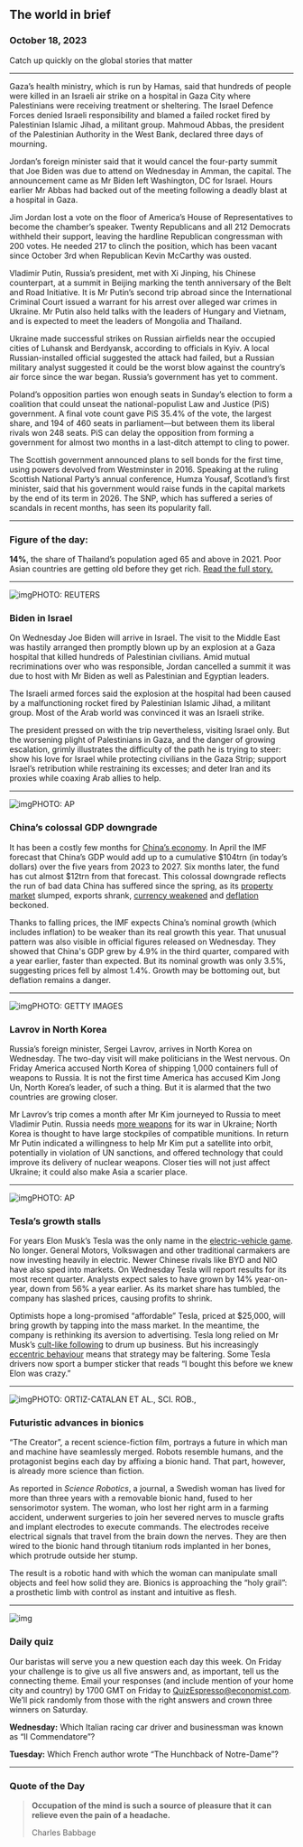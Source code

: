 ## The world in brief

### October 18, 2023

Catch up quickly on the global stories that matter



------



Gaza’s health ministry, which is run by Hamas, said that hundreds of people were killed in an Israeli air strike on a hospital in Gaza City where Palestinians were receiving treatment or sheltering. The Israel Defence Forces denied Israeli responsibility and blamed a failed rocket fired by Palestinian Islamic Jihad, a militant group. Mahmoud Abbas, the president of the Palestinian Authority in the West Bank, declared three days of mourning.

Jordan’s foreign minister said that it would cancel the four-party summit that Joe Biden was due to attend on Wednesday in Amman, the capital. The announcement came as Mr Biden left Washington, DC for Israel. Hours earlier Mr Abbas had backed out of the meeting following a deadly blast at a hospital in Gaza.

Jim Jordan lost a vote on the floor of America’s House of Representatives to become the chamber’s speaker. Twenty Republicans and all 212 Democrats withheld their support, leaving the hardline Republican congressman with 200 votes. He needed 217 to clinch the position, which has been vacant since October 3rd when Republican Kevin McCarthy was ousted.

Vladimir Putin, Russia’s president, met with Xi Jinping, his Chinese counterpart, at a summit in Beijing marking the tenth anniversary of the Belt and Road Initiative. It is Mr Putin’s second trip abroad since the International Criminal Court issued a warrant for his arrest over alleged war crimes in Ukraine. Mr Putin also held talks with the leaders of Hungary and Vietnam, and is expected to meet the leaders of Mongolia and Thailand.

Ukraine made successful strikes on Russian airfields near the occupied cities of Luhansk and Berdyansk, according to officials in Kyiv. A local Russian-installed official suggested the attack had failed, but a Russian military analyst suggested it could be the worst blow against the country’s air force since the war began. Russia’s government has yet to comment.

Poland’s opposition parties won enough seats in Sunday’s election to form a coalition that could unseat the national-populist Law and Justice (PiS) government. A final vote count gave PiS 35.4% of the vote, the largest share, and 194 of 460 seats in parliament—but between them its liberal rivals won 248 seats. PiS can delay the opposition from forming a government for almost two months in a last-ditch attempt to cling to power.

The Scottish government announced plans to sell bonds for the first time, using powers devolved from Westminster in 2016. Speaking at the ruling Scottish National Party’s annual conference, Humza Yousaf, Scotland’s first minister, said that his government would raise funds in the capital markets by the end of its term in 2026. The SNP, which has suffered a series of scandals in recent months, has seen its popularity fall.



------



### Figure of the day: 

**14%**, the share of Thailand’s population aged 65 and above in 2021. Poor Asian countries are getting old before they get rich. [Read the full story.](https://web.archive.org/web/20231018231255/https://www.economist.com/asia/2023/10/12/poor-asian-countries-face-an-ageing-crisis)



------



![img](https://niceboy.online/insight/public/Espresso/PHOTOS/20231021_dap321.jpg)PHOTO: REUTERS

### Biden in Israel

On Wednesday Joe Biden will arrive in Israel. The visit to the Middle East was hastily arranged then promptly blown up by an explosion at a Gaza hospital that killed hundreds of Palestinian civilians. Amid mutual recriminations over who was responsible, Jordan cancelled a summit it was due to host with Mr Biden as well as Palestinian and Egyptian leaders.

The Israeli armed forces said the explosion at the hospital had been caused by a malfunctioning rocket fired by Palestinian Islamic Jihad, a militant group. Most of the Arab world was convinced it was an Israeli strike.

The president pressed on with the trip nevertheless, visiting Israel only. But the worsening plight of Palestinians in Gaza, and the danger of growing escalation, grimly illustrates the difficulty of the path he is trying to steer: show his love for Israel while protecting civilians in the Gaza Strip; support Israel’s retribution while restraining its excesses; and deter Iran and its proxies while coaxing Arab allies to help.



------



![img](https://niceboy.online/insight/public/Espresso/PHOTOS/20231021_dap319.jpg)PHOTO: AP

### China’s colossal GDP downgrade

It has been a costly few months for [China’s economy](https://web.archive.org/web/20231018231255/https://www.economist.com/finance-and-economics/2023/08/24/chinas-economy-is-in-desperate-need-of-rescue). In April the IMF forecast that China’s GDP would add up to a cumulative $104trn (in today’s dollars) over the five years from 2023 to 2027. Six months later, the fund has cut almost $12trn from that forecast. This colossal downgrade reflects the run of bad data China has suffered since the spring, as its [property market](https://web.archive.org/web/20231018231255/https://www.economist.com/china/2023/10/12/amid-turmoil-in-chinas-property-market-the-public-seethes) slumped, exports shrank, [currency weakened](https://web.archive.org/web/20231018231255/https://www.economist.com/finance-and-economics/2023/09/21/does-chinas-fear-of-floating-exceed-its-fear-of-deflation) and [deflation](https://web.archive.org/web/20231018231255/https://www.economist.com/finance-and-economics/2023/08/10/deflation-and-default-haunt-chinas-economy) beckoned.

Thanks to falling prices, the IMF expects China’s nominal growth (which includes inflation) to be weaker than its real growth this year. That unusual pattern was also visible in official figures released on Wednesday. They showed that China's GDP grew by 4.9% in the third quarter, compared with a year earlier, faster than expected. But its nominal growth was only 3.5%, suggesting prices fell by almost 1.4%. Growth may be bottoming out, but deflation remains a danger.



------



![img](https://niceboy.online/insight/public/Espresso/PHOTOS/20231021_dap314.jpg)PHOTO: GETTY IMAGES

### Lavrov in North Korea

Russia’s foreign minister, Sergei Lavrov, arrives in North Korea on Wednesday. The two-day visit will make politicians in the West nervous. On Friday America accused North Korea of shipping 1,000 containers full of weapons to Russia. It is not the first time America has accused Kim Jong Un, North Korea’s leader, of such a thing. But it is alarmed that the two countries are growing closer.

Mr Lavrov’s trip comes a month after Mr Kim journeyed to Russia to meet Vladimir Putin. Russia needs [more weapons](https://web.archive.org/web/20231018231255/https://www.economist.com/asia/2023/09/13/why-is-vladimir-putin-looking-to-north-korea-for-arms) for its war in Ukraine; North Korea is thought to have large stockpiles of compatible munitions. In return Mr Putin indicated a willingness to help Mr Kim put a satellite into orbit, potentially in violation of UN sanctions, and offered technology that could improve its delivery of nuclear weapons. Closer ties will not just affect Ukraine; it could also make Asia a scarier place.



------



![img](https://niceboy.online/insight/public/Espresso/PHOTOS/20231021_dap316.jpg)PHOTO: AP

### Tesla’s growth stalls

For years Elon Musk’s Tesla was the only name in the [electric-vehicle game](https://web.archive.org/web/20231018231255/https://www.economist.com/business/2023/07/18/teslas-surprising-new-route-to-ev-domination). No longer. General Motors, Volkswagen and other traditional carmakers are now investing heavily in electric. Newer Chinese rivals like BYD and NIO have also sped into markets. On Wednesday Tesla will report results for its most recent quarter. Analysts expect sales to have grown by 14% year-on-year, down from 56% a year earlier. As its market share has tumbled, the company has slashed prices, causing profits to shrink.

Optimists hope a long-promised “affordable” Tesla, priced at $25,000, will bring growth by tapping into the mass market. In the meantime, the company is rethinking its aversion to advertising. Tesla long relied on Mr Musk’s [cult-like following](https://web.archive.org/web/20231018231255/https://www.economist.com/1843/2023/04/21/the-musk-superfans-who-want-to-live-on-mars-with-elon) to drum up business. But his increasingly [eccentric behaviour](https://web.archive.org/web/20231018231255/https://www.economist.com/films/2023/08/03/what-you-need-to-know-about-elon-musk) means that strategy may be faltering. Some Tesla drivers now sport a bumper sticker that reads “I bought this before we knew Elon was crazy.”



------



![img](https://niceboy.online/insight/public/Espresso/PHOTOS/20231021_dap315.jpg)PHOTO: ORTIZ-CATALAN ET AL., SCI. ROB.,

### Futuristic advances in bionics

“The Creator”, a recent science-fiction film, portrays a future in which man and machine have seamlessly merged. Robots resemble humans, and the protagonist begins each day by affixing a bionic hand. That part, however, is already more science than fiction.

As reported in *Science Robotics*, a journal, a Swedish woman has lived for more than three years with a removable bionic hand, fused to her sensorimotor system. The woman, who lost her right arm in a farming accident, underwent surgeries to join her severed nerves to muscle grafts and implant electrodes to execute commands. The electrodes receive electrical signals that travel from the brain down the nerves. They are then wired to the bionic hand through titanium rods implanted in her bones, which protrude outside her stump.

The result is a robotic hand with which the woman can manipulate small objects and feel how solid they are. Bionics is approaching the “holy grail”: a prosthetic limb with control as instant and intuitive as flesh.



------



![img](https://niceboy.online/insight/public/Espresso/PHOTOS/QuizNEW_180.jpeg)

### Daily quiz

Our baristas will serve you a new question each day this week. On Friday your challenge is to give us all five answers and, as important, tell us the connecting theme. Email your responses (and include mention of your home city and country) by 1700 GMT on Friday to [QuizEspresso@economist.com](https://web.archive.org/web/20231018231255/https://mail.google.com/mail/?view=cm&fs=1&tf=1&to=QuizEspresso@economist.com). We’ll pick randomly from those with the right answers and crown three winners on Saturday.

**Wednesday:** Which Italian racing car driver and businessman was known as “Il Commendatore”?

**Tuesday:** Which French author wrote “The Hunchback of Notre-Dame”?



------



### Quote of the Day

> **Occupation of the mind is such a source of pleasure that it can relieve even the pain of a headache.**
>
> Charles Babbage





